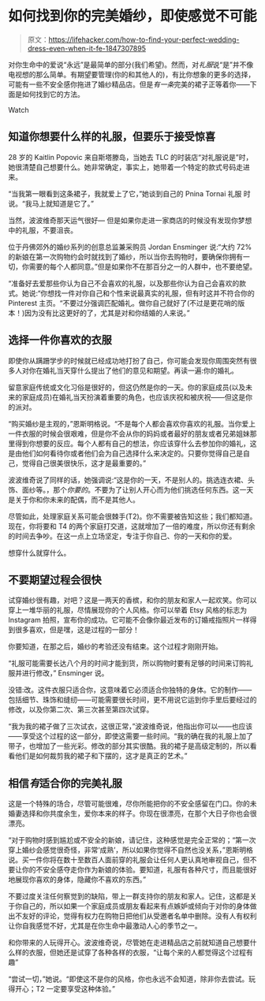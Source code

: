 # 如何找到你的完美婚纱，即使感觉不可能

> 原文：<https://lifehacker.com/how-to-find-your-perfect-wedding-dress-even-when-it-fe-1847307895>

对你生命中的爱说“永远”是最简单的部分(我们希望)。然而，对*礼服*说“是”并不像电视想的那么简单。有期望要管理(你的和其他人的)，有比你想象的更多的选择，可能有一些不安全感你拖进了婚纱精品店。但是*有一条*完美的裙子正等着你——下面是如何找到它的方法。

Watch

## **知道你想要什么样的礼服，但要乐于接受惊喜**

28 岁的 Kaitlin Popovic 来自斯塔滕岛，当她去 TLC 的时装店“对礼服说是”时，她很清楚自己想要什么。她非常确定，事实上，她带着一个特定的款式号码走进来。

“当我第一眼看到这条裙子，我就爱上了它，”她谈到自己的 Pnina Tornai 礼服 时说。“我马上就知道是它了。”

当然，波波维奇那天运气很好— 但是如果你走进一家商店的时候没有发现你梦想中的礼服，不要沮丧。

位于丹佛郊外的婚纱系列的创意总监兼采购员 Jordan Ensminger 说:“大约 72%的新娘在第一次购物约会时就找到了婚纱，所以当你去购物时，要确保你拥有一切，你需要的每个人都同意。”但是如果你不在那百分之一的人群中，也不要绝望。

“准备好去爱那些你认为自己不会喜欢的礼服，以及那些你认为自己会喜欢的款式。她说:“你想找一件对你自己和个性来说最真实的礼服，但有时这并不符合你的 Pinterest 主页。“不要过分强调匹配婚礼。做你自己就好了(不过是更花哨的版本！)因为没有比这更好的了，尤其是对和你结婚的人来说。”

## 选择一件你喜欢的衣服

即使你从蹒跚学步的时候就已经成功地打扮了自己，你可能会发现你周围突然有很多人对你在婚礼当天穿什么提出了他们的意见和期望。再读一遍:你的婚礼。

留意家庭传统或文化习俗是很好的，但这仍然是你的一天。你的家庭成员(以及未来的家庭成员)在婚礼当天扮演着重要的角色，也应该庆祝和被庆祝——但这是你的派对。

“购买婚纱是主观的，”恩斯明格说。“不是每个人都会喜欢你喜欢的礼服。当你爱上一件衣服的时候会很艰难，但是你不会从你的妈妈或者最好的朋友或者兄弟姐妹那里得到你想要的反应。每个人都有自己的想法，你应该穿什么去参加你的婚礼，这是由他们如何看待你或者他们会为自己选择什么来决定的。只要你觉得自己是自己，觉得自己很美很快乐，这才是最重要的。”

波波维奇说了同样的话，她强调说:“这是你的一天，不是别人的。挑选连衣裙、头饰、面纱等。，那个*你要的*。不要为了让别人开心而为他们挑选任何东西。这一天是关于你和你未来的配偶，而不是其他人。

尽管如此，处理家庭关系可能会很棘手(T2)。你不需要被告知这些；我们都知道。现在，你将要和 T4 的两个家庭打交道，这就增加了一倍的难度，所以你还有剩余的时间去争吵。在这一点上立场坚定，专注于你自己、你的一天和你的爱。

想穿什么就穿什么。

## **不要期望过程会很快**

试穿婚纱很有趣，对吧？这是一两天的香槟，和你的朋友和家人一起欢笑。你可以穿上一堆华丽的礼服，尽情展现你的个人风格。你可以举着 Etsy 风格的标志为 Instagram 拍照，宣布你的成功。它可能不会像你最近发布的订婚戒指照片一样得到很多喜欢，但是嘿，这是过程的一部分！

你要知道，在那之后，婚纱的考验还没有结束。这个过程才刚刚开始。

“礼服可能需要长达八个月的时间才能到货，所以购物时要有足够的时间来订购礼服并进行修改，” Ensminger 说。

没错:改。这件衣服只适合你，这意味着它必须适合你独特的身体。它的制作——包括细节、珠饰和缝纫——可能需要很长时间，更不用说它运到你手里后要经过的修改，以及你第二次、第三次甚至第四次试穿。

“我为我的裙子做了三次试衣，这很正常，”波波维奇说，他指出你可以——也应该——享受这个过程的这一部分，即使这需要一些时间。“我的确在我的礼服上加了带子，也增加了一些光彩。修改的部分其实很酷。我的裙子是高级定制的，所以看看他们是如何裁剪我的裙子和下摆的，这才是真正的艺术。”

## **相信*有*适合你的完美礼服**

这是一个特殊的场合，尽管可能很难，尽你所能把你的不安全感留在门口。你的未婚妻选择和你共度余生，爱你本来的样子。你现在很漂亮，在那个大日子你也会很漂亮。

“对于购物时感到尴尬或不安全的新娘，请记住，这种感觉是完全正常的；“第一次穿上婚纱会感觉很奇怪，非常‘成熟’，所以如果你觉得不自然也没关系，”恩斯明格说。买一件你将在数十至数百人面前穿的礼服会让任何人更认真地审视自己，但不要让你的不安全感夺走你作为新娘的体验。要知道，礼服有各种尺寸，而且能很好地展现你喜欢的身体，隐藏你不喜欢的东西。”

不要过度关注任何察觉到的缺陷，带上一群支持你的朋友和家人。记住，这都是关于你自己的，所以如果一个家庭成员或朋友看起来有点嫉妒或倾向于对你的身体做出不友好的评论，觉得有权力在购物日把他们从受邀者名单中删除。没有人有权利让你自我感觉不好，尤其是在你生命中最激动人心的季节之一。

和你带来的人玩得开心。波波维奇说，尽管她在走进精品店之前就知道自己想要什么样的衣服，但她还是试穿了各种各样的衣服，“让每个来的人都觉得这个过程有趣”

“尝试一切，”她说。“即使这不是你的风格，你也永远不会知道，除非你去尝试。玩得开心；T2 一定要享受这种体验。”